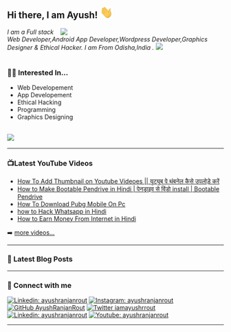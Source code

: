 <h2> Hi there, I am Ayush! <img src="https://raw.githubusercontent.com/ABSphreak/ABSphreak/master/gifs/Hi.gif" width="30px" style="max-width:100%;"> </h2>
<img align='right' src="https://github-readme-stats.vercel.app/api?username=AyushRanjanRout&show_icons=true&theme=radical" width="380">
<p><em> I am a Full stack Web Developer,Android App Developer,Wordpress Developer,Graphics Designer & Ethical Hacker. I am From Odisha,India .  <img src="https://media.giphy.com/media/WUlplcMpOCEmTGBtBW/giphy.gif" width="30"><br><br>
</em></p>

### 👨‍💻 Interested In...
- Web Developement
- App Developement
- Ethical Hacking
- Programming
- Graphics Designing

<br>
<img src="https://github.com/AyushRanjanRout/AyushRanjanRout/blob/main/img.png">
<br>

---

### 📺Latest YouTube Videos

<!-- YOUTUBE:START -->
- [How To Add Thumbnail on Youtube Videoes  || यूट्यूब पे थंबनेल कैसे  उपलोड़े करें](https://www.youtube.com/watch?v=5hOg93e8OlE)
- [How to Make Bootable Pendrive in Hindi | पेनड्राइव से विंडो install | Bootable Pendrive](https://www.youtube.com/watch?v=0i8SzJOOwV8)
- [How To Download Pubg Mobile On Pc](https://www.youtube.com/watch?v=hCIFRRV4ohE)
- [how to Hack Whatsapp in Hindi](https://www.youtube.com/watch?v=HasVdK5_njA)
- [How to Earn Money From Internet in Hindi](https://www.youtube.com/watch?v=mYumynUYy24)
<!-- YOUTUBE:END -->

➡️ [more videos...](https://www.youtube.com/channel/UCDVoyv4BEYQkHC8IVcFUw8A)

---

### 📕 Latest Blog Posts

<!-- BLOG-POST-LIST:START -->
<!-- BLOG-POST-LIST:END -->

---

### 🤝 Connect with me
[![Linkedin: ayushranjanrout](https://img.shields.io/badge/Facebook-1877F2?style=for-the-badge&logo=facebook&logoColor=white)](https://www.facebook.com/theayushranjanrout/)
[![Instagram: ayushranjanrout](https://img.shields.io/badge/instagram-%23E4405F.svg?&style=for-the-badge&logo=instagram&logoColor=white)](https://www.instagram.com/ayushranjan_rout/)
[![GitHub AyushRanjanRout](https://img.shields.io/badge/github-%23000000.svg?&style=for-the-badge&logo=github)](https://github.com/AyushRanjanRout)
[![Twitter iamayushrrout](https://img.shields.io/badge/twitter-%231DA1F2.svg?&style=for-the-badge&logo=twitter&logoColor=white)](https://twitter.com/iamayushrrout)
[![Linkedin: ayushranjanrout](https://img.shields.io/badge/LinkedIn-0077B5?style=for-the-badge&logo=linkedin&logoColor=white)](https://www.linkedin.com/in/ayush-ranjan-rout/)
[![Youtube: ayushranjanrout](https://img.shields.io/badge/YouTube-FF0000?style=for-the-badge&logo=youtube&logoColor=white)](https://www.youtube.com/channel/UCDVoyv4BEYQkHC8IVcFUw8A)





---
